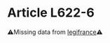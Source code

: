 # Article L622-6

⚠️Missing data from [legifrance](https://www.legifrance.gouv.fr/codes/article_lc/LEGIARTI000006236625)⚠️
